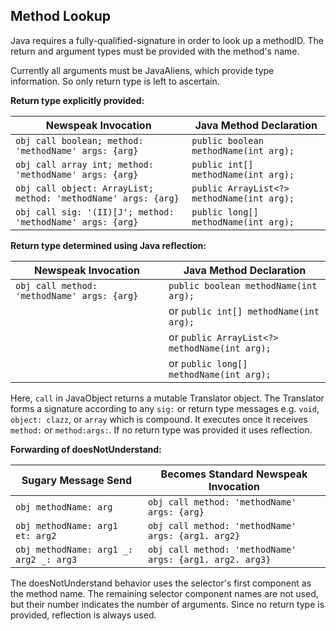 ## Method Lookup

Java requires a fully-qualified-signature in order to look up a methodID. The return and argument types must be provided
with the method's name.

Currently all arguments must be JavaAliens, which provide type information. So only return type is left to ascertain.

**Return type explicitly provided:**

| Newspeak Invocation | Java Method Declaration |
| - | - |
| `obj call boolean; method: 'methodName' args: {arg}` | `public boolean methodName(int arg);` |
| `obj call array int; method: 'methodName' args: {arg}` | `public int[] methodName(int arg);` |
| `obj call object: ArrayList; method: 'methodName' args: {arg}` | `public ArrayList<?> methodName(int arg);` |
| `obj call sig: '(II)[J'; method: 'methodName' args: {arg}` | `public long[] methodName(int arg);` |

**Return type determined using Java reflection:**

| Newspeak Invocation | Java Method Declaration |
| - | - |
| `obj call method: 'methodName' args: {arg}` | `public boolean methodName(int arg);` |
| | or `public int[] methodName(int arg);` |
| | or `public ArrayList<?> methodName(int arg);` |
| | or `public long[] methodName(int arg);` |

Here, `call` in JavaObject returns a mutable Translator object. The Translator forms a signature according to any `sig:` or return type
messages e.g. `void`, `object: clazz`, or `array` which is compound. It executes once it receives `method:` or `method:args:`.
If no return type was provided it uses reflection.

**Forwarding of doesNotUnderstand:**

| Sugary Message Send | Becomes Standard Newspeak Invocation |
| - | - |
| `obj methodName: arg` | `obj call method: 'methodName' args: {arg}` |
| `obj methodName: arg1 et: arg2` | `obj call method: 'methodName' args: {arg1. arg2}` |
| `obj methodName: arg1 _: arg2 _: arg3` | `obj call method: 'methodName' args: {arg1. arg2. arg3}` |

The doesNotUnderstand behavior uses the selector's first component as the method name. The remaining selector component names are
not used, but their number indicates the number of arguments. Since no return type is provided, reflection is always used.
